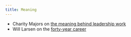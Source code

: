 ```yaml
---
title: Meaning
---
```


* Charity Majors on [the meaning behind leadership work](https://charity.wtf/2025/07/09/thoughts-on-motivation-and-my-40-year-career/)
* Will Larsen on the [forty-year career](https://lethain.com/forty-year-career/)